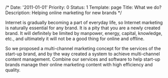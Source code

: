/*
Date: '2011-01-01'
Priority: 0
Status: 1
Template: page
Title: What we do?
Description: Helping online marketing for new brands
*/
<div class="row text-left">
  <div class="col-sm">
    <p>Internet is gradually becoming a part of everyday life, so Internet marketing is naturally essential for any brand. It is a pity that you are a newly created brand. It will definitely be limited by manpower, energy, capital, knowledge, etc., and ultimately it will not be a good thing for online and offline.</p>
  </div>
  <div class="col-sm">
    <p>So we proposed a multi-channel marketing concept for the services of the start-up brand, and by the way created a system to achieve multi-channel content management. Combine our services and software to help start-up brands manage their online marketing content with high efficiency and quality.</p>
  </div>
</div>